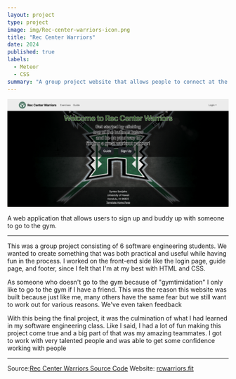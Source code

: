 ```yaml
---
layout: project
type: project
image: img/Rec-center-warriors-icon.png
title: "Rec Center Warriors"
date: 2024
published: true
labels:
  - Meteor
  - CSS
summary: "A group project website that allows people to connect at the campus gym."
---
```


<img class="img-fluid" src="../img/rec-center-warriors-landing.png">

A web application that allows users to sign up and buddy up with someone to go to the gym.    

<hr>


<p>This was a group project consisting of 6 software engineering students. We wanted to create something that was both practical and useful while having fun in the process. I worked on the front-end side like the login page, guide page, and footer, since I felt that I'm at my best with HTML and CSS.</p>

<p>As someone who doesn't go to the gym because of "gymtimidation" I only like to go to the gym if I have a friend. This was the reason this website was built because just like me, many others have the same fear but we still want to work out for various reasons. We've even taken feedback </p>

<p>With this being the final project, it was the culmination of what I had learned in my software engineering class. Like I said, I had a lot of fun making this project come true and a big part of that was my amazing teammates. I got to work with very talented people and was able to get some confidence working with people</p>

<hr>
Source:<a href="https://github.com/Syntax-Souljahs/RecCenterWarriors"><i class="Source Code"></i>Rec Center Warriors Source Code</a>
Website: <a href="https://rcwarriors.fit"><i class="large github icon "></i>rcwarriors.fit</a>
